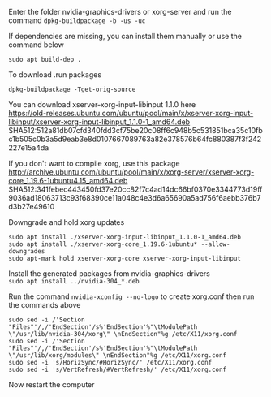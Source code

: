 ﻿Enter the folder nvidia-graphics-drivers or xorg-server and run the command ```dpkg-buildpackage -b -us -uc```  

If dependencies are missing, you can install them manually or use the command below  
```
sudo apt build-dep .
```  
To download .run packages
```
dpkg-buildpackage -Tget-orig-source
```  

You can download xserver-xorg-input-libinput 1.1.0 here  
https://old-releases.ubuntu.com/ubuntu/pool/main/x/xserver-xorg-input-libinput/xserver-xorg-input-libinput_1.1.0-1_amd64.deb  
SHA512:512a81db07cfd340fdd3cf75be20c08ff6c948b5c531851bca35c10fbc1b505c0b3a5d9eab3e8d0107667089763a82e378576b64fc880387f3f242227e15a4da  

If you don't want to compile xorg, use this package  
http://archive.ubuntu.com/ubuntu/pool/main/x/xorg-server/xserver-xorg-core_1.19.6-1ubuntu4.15_amd64.deb  
SHA512:341febec443450fd37e20cc82f7c4ad14dc66bf0370e3344773d19ff9036ad18063713c93f68390ce11a048c4e3d6a65690a5ad756f6aebb376b7d3b27e49610  

Downgrade and hold xorg updates
```
sudo apt install ./xserver-xorg-input-libinput_1.1.0-1_amd64.deb
sudo apt install ./xserver-xorg-core_1.19.6-1ubuntu* --allow-downgrades
sudo apt-mark hold xserver-xorg-core xserver-xorg-input-libinput
```  

Install the generated packages from nvidia-graphics-drivers  
```sudo apt install ../nvidia-304_*.deb```  

Run the command ```nvidia-xconfig --no-logo``` to create xorg.conf then run the commands above 
```
sudo sed -i /'Section "Files"'/,/'EndSection'/s%'EndSection'%"\tModulePath \"/usr/lib/nvidia-304/xorg\" \nEndSection"%g /etc/X11/xorg.conf
sudo sed -i /'Section "Files"'/,/'EndSection'/s%'EndSection'%"\tModulePath \"/usr/lib/xorg/modules\" \nEndSection"%g /etc/X11/xorg.conf
sudo sed -i 's/HorizSync/#HorizSync/' /etc/X11/xorg.conf
sudo sed -i 's/VertRefresh/#VertRefresh/' /etc/X11/xorg.conf
```  
Now restart the computer  

